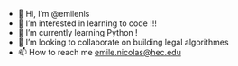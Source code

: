 - 👋 Hi, I’m @emilenls
- 👀 I’m interested in learning to code !!!
- 🌱 I’m currently learning Python !
- 💞️ I’m looking to collaborate on building legal algorithmes 
- 📫 How to reach me emile.nicolas@hec.edu

<!---
emilenls/emilenls is a ✨ special ✨ repository because its `README.md` (this file) appears on your GitHub profile.
You can click the Preview link to take a look at your changes.
--->
